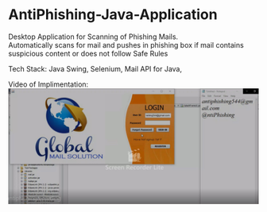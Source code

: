 # AntiPhishing-Java-Application
Desktop Application for Scanning of Phishing Mails.
<br />
Automatically scans for mail and pushes in phishing box if mail contains suspicious content or does not follow Safe Rules

Tech Stack:
Java Swing,
Selenium,
Mail API for Java,

Video of Implimentation:
[![AntiPhishing-Java-Application](screenshot.jpg)](https://youtu.be/yxk5ApVjv2A "AntiPhishing-Java-Application")
